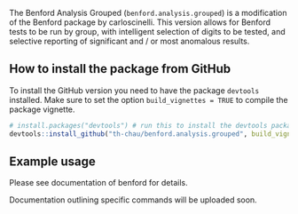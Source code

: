 <!-- README.md is generated from README.Rmd. Please edit that file -->
The Benford Analysis Grouped (`benford.analysis.grouped`) is a modification of the Benford package by carloscinelli. This version allows for Benford tests to be run by group, with intelligent selection of digits to be tested, and selective reporting of significant and / or most anomalous results.

How to install the package from GitHub
--------------------------------------

To install the GitHub version you need to have the package `devtools` installed. Make sure to set the option `build_vignettes = TRUE` to compile the package vignette.

``` r
# install.packages("devtools") # run this to install the devtools package
devtools::install_github("th-chau/benford.analysis.grouped", build_vignettes = TRUE)
```

Example usage
-------------

Please see documentation of benford for details.

Documentation outlining specific commands will be uploaded soon.
